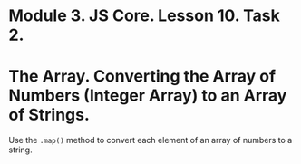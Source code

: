 # Module 3. JS Core. Lesson 10. Task 2.

# The Array. Converting the Array of Numbers (Integer Array) to an Array of Strings.

Use the `.map()` method to convert each element of an array of numbers to a string.
